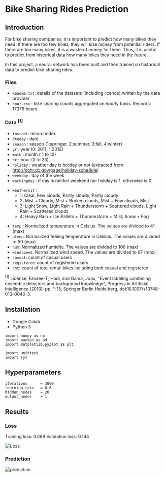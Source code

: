 # Bike Sharing Rides Prediction

## Introduction

For bike sharing companies, it is important to predict how many bikes they need. If there are too few bikes, they will lose money from potential riders. If there are too many bikes, it is a waste of money for them. Thus, it is useful to predict from historical data how many bikes they need in the future.

In this project, a neural network has been built and then trained on historical data to predict bike sharing rides.

### Files

- `Readme.txt`: details of the datasets (including licence) written by the data provider
- `hour.csv` : bike sharing counts aggregated on hourly basis. Records: 17379 hours


### Data <sup>[1]</sup>

- `instant`: record index
- `dteday` : date
- `season` : season (1:springer, 2:summer, 3:fall, 4:winter)
- `yr` : year (0: 2011, 1:2012)
- `mnth` : month ( 1 to 12)
- `hr` : hour (0 to 23)
- `holiday` : weather day is holiday or not (extracted from http://dchr.dc.gov/page/holiday-schedule)
- `weekday` : day of the week
- `workingday` : if day is neither weekend nor holiday is 1, otherwise is 0.
+ `weathersit` :
	- 1: Clear, Few clouds, Partly cloudy, Partly cloudy
	- 2: Mist + Cloudy, Mist + Broken clouds, Mist + Few clouds, Mist
	- 3: Light Snow, Light Rain + Thunderstorm + Scattered clouds, Light Rain + Scattered clouds
	- 4: Heavy Rain + Ice Pallets + Thunderstorm + Mist, Snow + Fog
- `temp` : Normalized temperature in Celsius. The values are divided to 41 (max)
- `atemp`: Normalized feeling temperature in Celsius. The values are divided to 50 (max)
- `hum`: Normalized humidity. The values are divided to 100 (max)
- `windspeed`: Normalized wind speed. The values are divided to 67 (max)
- `casual`: count of casual users
- `registered`: count of registered users
- `cnt`: count of total rental bikes including both casual and registered


<sup>[1]</sup>
License: Fanaee-T, Hadi, and Gama, Joao, "Event labeling combining ensemble detectors and background knowledge", Progress in Artificial Intelligence (2013): pp. 1-15, Springer Berlin Heidelberg, doi:10.1007/s13748-013-0040-3.

## Installation
- Google Colab
- Python 3
```
import numpy as np
import pandas as pd
import matplotlib.pyplot as plt

import unittest
import sys
```

## Hyperparameters

```
iterations      = 3000
learning_rate   = 0.6
hidden_nodes    = 20
output_nodes    = 1
```

## Results

### Loss
Training loss: 0.069
Validation loss: 0.144

![Loss](https://github.com/yanglinjing/dlnd_p1_bike_sharing_prediction/blob/master/readme_pic/loss.png)

### Prediction
![prediction](https://github.com/yanglinjing/dlnd_p1_bike_sharing_prediction/blob/master/readme_pic/prediction.png)
